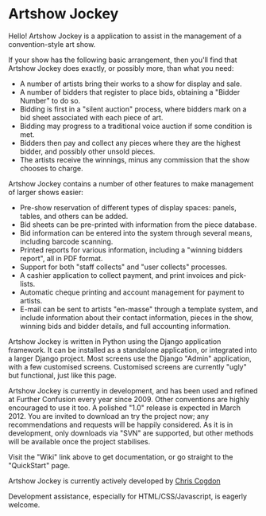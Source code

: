 Artshow Jockey
==============

Hello! Artshow Jockey is a application to assist in the management of a convention-style art show.

If your show has the following basic arrangement, then you'll find that Artshow Jockey does exactly, or possibly more, than what you need:

* A number of artists bring their works to a show for display and sale.
* A number of bidders that register to place bids, obtaining a "Bidder Number" to do so.
* Bidding is first in a "silent auction" process, where bidders mark on a bid sheet associated with each piece of art.
* Bidding may progress to a traditional voice auction if some condition is met.
* Bidders then pay and collect any pieces where they are the highest bidder, and possibly other unsold pieces.
* The artists receive the winnings, minus any commission that the show chooses to charge.

Artshow Jockey contains a number of other features to make management of larger shows easier:

* Pre-show reservation of different types of display spaces: panels, tables, and others can be added.
* Bid sheets can be pre-printed with information from the piece database.
* Bid information can be entered into the system through several means, including barcode scanning.
* Printed reports for various information, including a "winning bidders report", all in PDF format.
* Support for both "staff collects" and "user collects" processes.
* A cashier application to collect payment, and print invoices and pick-lists.
* Automatic cheque printing and account management for payment to artists.
* E-mail can be sent to artists "en-masse" through a template system, and include information about their contact information, pieces in the show, winning bids and bidder details, and full accounting information.

Artshow Jockey is written in Python using the Django application framework. It can be installed as a standalone application, or integrated into a larger Django project. Most screens use the Django "Admin" application, with a few customised screens. Customised screens are currently "ugly" but functional, just like this page.

Artshow Jockey is currently in development, and has been used and refined at Further Confusion every year since 2009. Other conventions are highly encouraged to use it too. A polished "1.0" release is expected in March 2012. You are invited to download an try the project now; any recommendations and requests will be happily considered. As it is in development, only downloads via "SVN" are supported, but other methods will be available once the project stabilises.

Visit the "Wiki" link above to get documentation, or go straight to the "QuickStart" page.

Artshow Jockey is currently actively developed by [Chris Cogdon](mailto:chris@cogdon.org)

Development assistance, especially for HTML/CSS/Javascript, is eagerly welcome.
